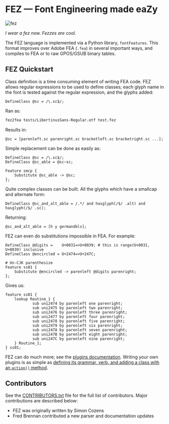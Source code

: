 # FEZ — Font Engineering made eaZy

![fez](fez.png)

*I wear a fez now. Fezzes are cool.*

The FEZ language is implemented via a Python library, `fontFeatures`. This format improves over Adobe FEA (`.fea`) in several important ways, and compiles to FEA or to raw GPOS/GSUB binary tables.

## FEZ Quickstart

Class definition is a time consuming element of writing FEA code. FEZ allows regular expressions to be used to define classes; each glyph name in the font is tested against the regular expression, and the glyphs added:

```
DefineClass @sc = /\.sc$/;
```

Ran as:

```sh
fez2fea tests/LibertinusSans-Regular.otf test.fez
```

Results in:

```fea
@sc = [parenleft.sc parenright.sc bracketleft.sc bracketright.sc ...];
```

Simple replacement can be done as easily as:

```
DefineClass @sc = /\.sc$/;
DefineClass @sc_able = @sc~sc;

Feature smcp {
	Substitute @sc_able -> @sc;
};
```

Quite complex classes can be built. All the glyphs which have a smallcap and alternate form:

```
DefineClass @sc_and_alt_able = /.*/ and hasglyph(/$/ .alt) and hasglyph(/$/ .sc);
```

Returning:

```fea
@sc_and_alt_able = [h y germandbls];
```

FEZ can even do substitutions impossible in FEA. For example:

```
DefineClass @digits =    U+0031=>U+0039; # this is range(U+0031, U+0039) inclusive
DefineClass @encircled = U+2474=>U+247C;

# Un-CJK parenthesize
Feature ss01 {
	Substitute @encircled -> parenleft @digits parenright;
};
```

Gives us:

```fea
feature ss01 {
    lookup Routine_1 {
            sub uni2474 by parenleft one parenright;
            sub uni2475 by parenleft two parenright;
            sub uni2476 by parenleft three parenright;
            sub uni2477 by parenleft four parenright;
            sub uni2478 by parenleft five parenright;
            sub uni2479 by parenleft six parenright;
            sub uni247A by parenleft seven parenright;
            sub uni247B by parenleft eight parenright;
            sub uni247C by parenleft nine parenright;
    } Routine_1;
} ss01;
```

FEZ can do much more; see the [plugins documentation](https://fez.readthedocs.io/en/latest/fez-format.html#standard-plugins). Writing your own plugins is as simple as [defining its grammar, verb, and adding a class with an `action()` method](https://fez.readthedocs.io/en/latest/fez-format.html#writing-your-own-plugins).

## Contributors

See the [CONTRIBUTORS.txt](CONTRIBUTORS.TXT) file for the full list of contributors. Major contributions are described below:

* FEZ was originally written by Simon Cozens
* Fred Brennan contributed a new parser and documentation updates
